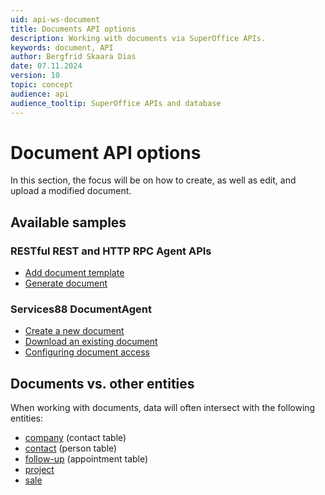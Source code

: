 ```yaml
---
uid: api-ws-document
title: Documents API options
description: Working with documents via SuperOffice APIs.
keywords: document, API
author: Bergfrid Skaara Dias
date: 07.11.2024
version: 10
topic: concept
audience: api
audience_tooltip: SuperOffice APIs and database
---
```


# Document API options

In this section, the focus will be on how to create, as well as edit, and upload a modified document.

## Available samples

### RESTful REST and HTTP RPC Agent APIs

* [Add document template][4]
* [Generate document][5]

### Services88 DocumentAgent

* [Create a new document][1]
* [Download an existing document][2]
* [Configuring document access][3]

## Documents vs. other entities

When working with documents, data will often intersect with the following entities:

* [company][17] (contact table)
* [contact][18] (person table)
* [follow-up][19] (appointment table)
* [project][11]
* [sale][10]

<!-- Referenced links -->
[1]: services-create.md
[2]: services-update.md
[3]: services-configure-access.md
[4]: rest-add-document-template.md
[5]: rest-generate-document.md
[10]: ../../../../sale/index.yml
[11]: ../../../../project/index.yml
[17]: ../../../../company/index.yml
[18]: ../../../../contact/index.yml
[19]: ../../../../diary/index.yml
